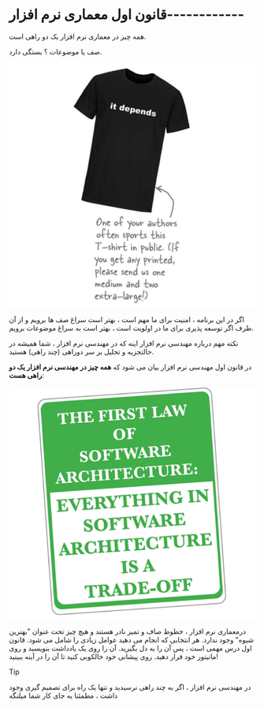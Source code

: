 # قانون اول معماری نرم افزار------------

همه چیز در معماری نرم افزار یک دو راهی است.

صف یا موضوعات ؟ بستگی دارد.

![](./Images/Pasted%20image%2020240331203004.png)

اگر در این برنامه ، امنیت برای ما مهم است ، بهتر است سراغ صف ها برویم و از آن طرف اگر توسعه پذیری برای ما در اولویت است ، بهتر است به سراغ موضوعات برویم.

نکته مهم درباره مهندسی نرم افزار اینه که در مهندسی نرم افزار ، شما همیشه در حالتجزیه و تحلیل بر سر دوراهی (چند راهی) هستید.

در قانون اول مهندسی نرم افزار بیان می شود که **همه چیز در مهندسی نرم افزار یک دو راهی هست**:

![](./Images/Pasted%20image%2020240331202904.png)

درمعماری نرم افزار ، خطوط صاف و تمیز نادر هستند و هیچ چیز تحت عنوان "بهترین شیوه" وجود ندارد. هر انتخابی که انجام می دهید عوامل زیادی را شامل می شود. قانون اول درس مهمی است ، پس آن را به دل بگیرید. آن را روی یک یادداشت بنویسید و روی مانیتور خود قرار دهید. روی پیشانی خود خالکوبی کنید تا آن را در آینه ببینید!

>[!tip]
>در مهندسی نرم افزار ، اگر به چند راهی نرسیدید و تنها یک راه برای تصمیم گیری وجود داشت ، مطمئنا یه جای کار شما میلنگه

